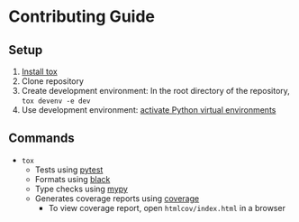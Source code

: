 # Contributing Guide

## Setup

1. [Install tox](https://tox.wiki/en/latest/installation.html)
2. Clone repository
3. Create development environment: In the root directory of the repository, `tox devenv -e dev`
4. Use development environment: [activate Python virtual environments](https://realpython.com/python-virtual-environments-a-primer/#activate-it)

## Commands

- `tox`
    - Tests using [pytest](https://pypi.org/project/pytest/)
    - Formats using [black](https://pypi.org/project/black/)
    - Type checks using [mypy](https://pypi.org/project/mypy/)
    - Generates coverage reports using [coverage](https://pypi.org/project/coverage/)
        - To view coverage report, open `htmlcov/index.html` in a browser
